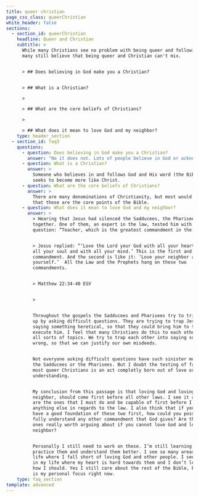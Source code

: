 ```yaml
---
title: queer christian
page_css_class: queerChristian
white_header: false
sections:
  - section_id: queerChristian
    headline: Queer and Christian
    subtitle: >
      While many Christians see no problem with being queer and following God,
      many still believe that being queer and Christian can't mix.


      > ## Does believing in God make you a Christian?


      > ## What is a Christian?

      >

      > ## What are the core beliefs of Christians?

      >

      > ## What does it mean to love God and my neighbor?
    type: header_section
  - section_id: faq3
    questions:
      - question: Does believing in God make you a Christian?
        answer: "No it does not. Lots of people believe in God or acknowledge God’s presence. It doesn’t mean they follow Him. I acknowledge that politicians exist. It doesn’t mean I follow them. \U0001F602 \n"
      - question: What is a Christian?
        answer: >
          Someone who believes in and follows God and His word (the Bible) and
          seeks to become more like Christ.
      - question: What are the core beliefs of Christians?
        answer: >
          There are many denominations of Christianity, but most would agree
          that these are the core points of the Bible.
      - question: What does it mean to love God and my neighbor?
        answer: >
          > Hearing that Jesus had silenced the Sadducees, the Pharisees got
          together. One of them, an expert in the law, tested him with this
          question: “Teacher, which is the greatest commandment in the Law?”


          > Jesus replied: “‘Love the Lord your God with all your heart and with
          all your soul and with all your mind.’ This is the first and greatest
          commandment. And the second is like it: ‘Love your neighbor as
          yourself.’  All the Law and the Prophets hang on these two
          commandments.


          > Matthew 22:34-40 ESV


          >


          Throughout the gospels the Sadducees and Pharisees try to trip Jesus
          up by asking difficult questions. They are trying to trap Jesus into
          saying something heretical, so that they could bring him to trial and
          execute him. I feel that many Christians do this to each other about
          all sorts of topics. We try to trap each other into saying something
          wrong, so that we can justify our own misdeeds.


          Not everyone asking difficult questions have such sinister motives as
          the Sadducees or the Pharisees. But I doubt the testing of faith for
          most queer Christians is an act completly born out of love or for
          understanding.


          My conclusion from this passage is that loving God and loving your
          neighbor, should come first before all other laws. I see it as these
          are the ones that I must do and be capable of first before I can do
          anything else in regards to the law. I also think that if you do not
          have a good foundation of these two first, how could you possibly
          fully understand any other commandment that God gives? Are the other
          ones really worth arguing about if you cannot love God and love your
          neighbor?


          Personally I still need to work on these. I’m still learning how to
          practice them and understand them better. I see so many areas of my
          life where I fall short of loving God and other people. I see people
          in my life where my heart is hard towards them and I don’t love them
          how I should. Yes I still care about the rest of the Bible, but this
          is my personal focus right now.
    type: faq_section
template: advanced
---
```

